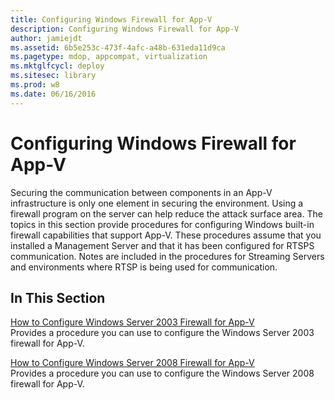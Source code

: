 ```yaml
---
title: Configuring Windows Firewall for App-V
description: Configuring Windows Firewall for App-V
author: jamiejdt
ms.assetid: 6b5e253c-473f-4afc-a48b-631eda11d9ca
ms.pagetype: mdop, appcompat, virtualization
ms.mktglfcycl: deploy
ms.sitesec: library
ms.prod: w8
ms.date: 06/16/2016
---
```



# Configuring Windows Firewall for App-V


Securing the communication between components in an App-V infrastructure is only one element in securing the environment. Using a firewall program on the server can help reduce the attack surface area. The topics in this section provide procedures for configuring Windows built-in firewall capabilities that support App-V. These procedures assume that you installed a Management Server and that it has been configured for RTSPS communication. Notes are included in the procedures for Streaming Servers and environments where RTSP is being used for communication.

## In This Section


<a href="" id="how-to-configure-windows-server-2003-firewall-for-app-v"></a>[How to Configure Windows Server 2003 Firewall for App-V](how-to-configure-windows-server-2003-firewall-for-app-v.md)  
Provides a procedure you can use to configure the Windows Server 2003 firewall for App-V.

<a href="" id="how-to-configure-windows-server-2008-firewall-for-app-v"></a>[How to Configure Windows Server 2008 Firewall for App-V](how-to-configure-windows-server-2008-firewall-for-app-v.md)  
Provides a procedure you can use to configure the Windows Server 2008 firewall for App-V.

 

 





